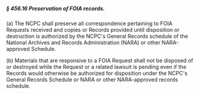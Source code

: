 ##### § 456.16 Preservation of FOIA records. #####

(a) The NCPC shall preserve all correspondence pertaining to FOIA Requests received and copies or Records provided until disposition or destruction is authorized by the NCPC's General Records schedule of the National Archives and Records Administration (NARA) or other NARA-approved Schedule.

(b) Materials that are responsive to a FOIA Request shall not be disposed of or destroyed while the Request or a related lawsuit is pending even if the Records would otherwise be authorized for disposition under the NCPC's General Records Schedule or NARA or other NARA-approved records schedule.